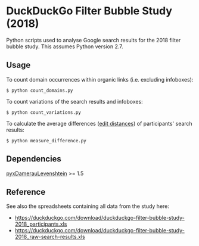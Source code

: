 # DuckDuckGo Filter Bubble Study (2018)

Python scripts used to analyse Google search results for the 2018 filter bubble study.
This assumes Python version 2.7.


## Usage

To count domain occurrences within organic links (i.e. excluding infoboxes):
```
$ python count_domains.py
```

To count variations of the search results and infoboxes:
```
$ python count_variations.py
```

To calculate the average differences ([edit distances](https://en.wikipedia.org/wiki/Damerau%E2%80%93Levenshtein_distance)) of participants' search results:
```
$ python measure_difference.py
```


## Dependencies

[pyxDamerauLevenshtein](https://pypi.org/project/pyxDamerauLevenshtein/) >= 1.5


## Reference

See also the spreadsheets containing all data from the study here:
* https://duckduckgo.com/download/duckduckgo-filter-bubble-study-2018_participants.xls
* https://duckduckgo.com/download/duckduckgo-filter-bubble-study-2018_raw-search-results.xls
